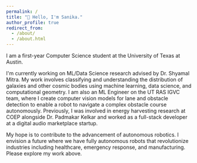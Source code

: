 ```yaml
---
permalink: /
title: "👋 Hello, I'm Sanika."
author_profile: true
redirect_from: 
  - /about/
  - /about.html
---
```


I am a first-year Computer Science student at the University of Texas at Austin. 

I'm currently working on ML/Data Science research advised by Dr. Shyamal Mitra. My work involves classifying and understanding the distribution of galaxies and other cosmic bodies using machine learning, data science, and computational geometry. I am also an ML Engineer on the UT RAS IGVC team, where I create computer vision models for lane and obstacle detection to enable a robot to navigate a complex obstacle course autonomously. Previously, I was involved in energy harvesting research at COEP alongside Dr. Padmakar Kelkar and worked as a full-stack developer at a digital audio marketplace startup.

My hope is to contribute to the advancement of autonomous robotics. I envision a future where we have fully autonomous robots that revolutionize industries including healthcare, emergency response, and manufacturing. Please explore my work above.


